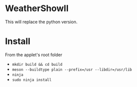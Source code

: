 # WeatherShowII
This will replace the python version.

# Install
From the applet's root folder

- `mkdir build && cd build`
- `meson --buildtype plain --prefix=/usr --libdir=/usr/lib`
- `ninja`
- `sudo ninja install`

